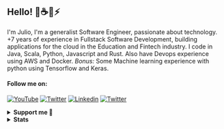 ## Hello! 🦀☕🐍⚡
I'm Julio, I'm a generalist Software Engineer, passionate about technology. 
+7 years of experience in Fullstack Software Development, building applications for the cloud in the Education and Fintech industry. I code in Java, Scala, Python, Javascript and Rust.
Also have Devops experience using AWS and Docker.
*Bonus:* Some Machine learning experience with python using Tensorflow and Keras.

#### Follow me on:
[![YouTube](https://img.shields.io/badge/YouTube-Genus%E2%80%93v%20Programing-F00?style=for-the-badge&logo=Youtube&logoColor=white)](https://www.youtube.com/c/GenusvProgramming?sub_confirmation=1) [![Twitter](https://img.shields.io/badge/Twitter-%40genus%5F%5Fv-1da1f2?style=for-the-badge&logo=Twitter&logoColor=white)](https://twitter.com/genus_v)
[![Linkedin](https://img.shields.io/badge/Linkedin-Julio%20Reyes-0077b5?style=for-the-badge&logo=Linkedin&logoColor=white)](https://www.linkedin.com/in/nemesiscodex/) [![Twitter](https://img.shields.io/badge/Twitter-%40nemesiscodex-1da1f2?style=for-the-badge&logo=Twitter&logoColor=white)](https://twitter.com/nemesiscodex)

<details>
<summary>
    <b>Support me 💓</b>
</summary>
<br>

[![Patreon](https://img.shields.io/badge/Patreon-Nemesiscodex-f96854?style=for-the-badge&logo=Patreon&logoColor=white)](https://www.patreon.com/bePatron?u=14459306)
[![Ko-FI](https://img.shields.io/badge/KO%E2%80%93FI-Buy%20ME%20a%20Coffee-F16061?style=for-the-badge&logo=Ko-fi&logoColor=white)](https://ko-fi.com/nemesiscodex)
[![Brave Rewards](https://img.shields.io/badge/Brave-Rewards-FB542B?style=for-the-badge&logo=Brave&logoColor=white)](https://brave.com/nem335)
<table>
    <tr>
        <td>
            <img src="https://img.shields.io/badge/-Bitcoin-f7931a?style=for-the-badge&logo=Bitcoin&logoColor=white" height="35"/>
        </td>
        <td>1LDJzrM5gZuHoWN57NS2cuPh8yaLi8uUa4
        </td>
    </tr>
    <tr>
        <td>
            <img src="https://img.shields.io/badge/-Ethereum-3C3C3D?style=for-the-badge&logo=Ethereum&logoColor=white" height="35"/>
        </td>
        <td>0xff5d5b0eb36640a7e8fc61ae49977c6b2f3a2ced</td>
    </tr>
    <tr>
        <td>
            <img src="https://img.shields.io/badge/-Litecoin-A6A9AA?style=for-the-badge&logo=Litecoin&logoColor=white" height="35"/>
        </td>
        <td>LhRe5Jh2WMEAuTA1ByXnJzD56gQu2CcbGC</td>
    </tr>
</table>
</details>

<details>
<summary>
    <b>Stats<b>
</summary>
<br>

![Harsh's github stats](https://github-readme-stats.vercel.app/api?username=nemesiscodex&show_icons=true)
</details>